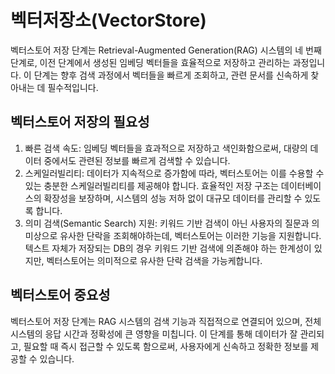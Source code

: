 # 벡터저장소(VectorStore)

벡터스토어 저장 단계는 Retrieval-Augmented Generation(RAG) 시스템의 네 번째 단계로, 이전 단계에서 생성된 임베딩 벡터들을 효율적으로 저장하고 관리하는 과정입니다. 이 단계는 향후 검색 과정에서 벡터들을 빠르게 조회하고, 관련 문서를 신속하게 찾아내는 데 필수적입니다.

## 벡터스토어 저장의 필요성
1. 빠른 검색 속도: 임베딩 벡터들을 효과적으로 저장하고 색인화함으로써, 대량의 데이터 중에서도 관련된 정보를 빠르게 검색할 수 있습니다.
2. 스케일러빌리티: 데이터가 지속적으로 증가함에 따라, 벡터스토어는 이를 수용할 수 있는 충분한 스케일러빌리티를 제공해야 합니다. 효율적인 저장 구조는 데이터베이스의 확장성을 보장하며, 시스템의 성능 저하 없이 대규모 데이터를 관리할 수 있도록 합니다.
3. 의미 검색(Semantic Search) 지원: 키워드 기반 검색이 아닌 사용자의 질문과 의미상으로 유사한 단락을 조회해야하는데, 벡터스토어는 이러한 기능을 지원합니다. 텍스트 자체가 저장되는 DB의 경우 키워드 기반 검색에 의존해야 하는 한계성이 있지만, 벡터스토어는 의미적으로 유사한 단락 검색을 가능케합니다.

## 벡터스토어 중요성
벡터스토어 저장 단계는 RAG 시스템의 검색 기능과 직접적으로 연결되어 있으며, 전체 시스템의 응답 시간과 정확성에 큰 영향을 미칩니다. 이 단계를 통해 데이터가 잘 관리되고, 필요할 때 즉시 접근할 수 있도록 함으로써, 사용자에게 신속하고 정확한 정보를 제공할 수 있습니다.

